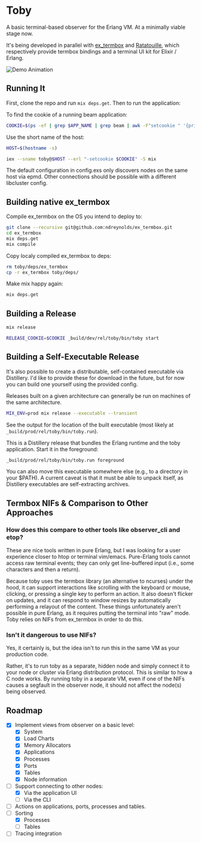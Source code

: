 # Toby

A basic terminal-based observer for the Erlang VM.  At a minimally viable stage now.

It's being developed in parallel with [ex_termbox][1] and [Ratatouille][2],
which respectively provide termbox bindings and a terminal UI kit for Elixir /
Erlang.

![Demo Animation](https://ndreynolds.github.io/images/toby-demo.svg)

## Running It

First, clone the repo and run `mix deps.get`. Then to run the application:

To find the cookie of a running beam application:
```bash
COOKIE=$(ps -ef | grep $APP_NAME | grep beam | awk -F"setcookie " '{print $2}' | awk '{print $1}')
```

Use the short name of the host:
```bash
HOST=$(hostname -s)
```

```bash
iex --sname toby@$HOST --erl "-setcookie $COOKIE" -S mix
```

The default configuration in config.exs only discovers nodes on the same host via epmd.  Other connections should be possible with a different libcluster config.

## Building native ex_termbox

Compile ex_termbox on the OS you intend to deploy to:
```bash
git clone --recursive git@github.com:ndreynolds/ex_termbox.git
cd ex_termbox
mix deps.get
mix compile
```

Copy localy compiled ex_termbox to deps:
```bash
rm toby/deps/ex_termbox
cp -r ex_termbox toby/deps/
```

Make mix happy again:
```bash
mix deps.get
```

## Building a Release

```bash
mix release
```


```bash
RELEASE_COOKIE=$COOKIE _build/dev/rel/toby/bin/toby start
```

## Building a Self-Executable Release

It's also possible to create a distributable, self-contained executable via
Distillery. I'd like to provide these for download in the future, but for now
you can build one yourself using the provided config.

Releases built on a given architecture can generally be run on machines of the
same architecture.

```bash
MIX_ENV=prod mix release --executable --transient
```

See the output for the location of the built executable (most likely at
`_build/prod/rel/toby/bin/toby.run`).

This is a Distillery release that bundles the Erlang runtime and the toby
application. Start it in the foreground:

```bash
_build/prod/rel/toby/bin/toby.run foreground
```

You can also move this executable somewhere else (e.g., to a directory in your
$PATH). A current caveat is that it must be able to unpack itself, as Distillery
executables are self-extracting archives.

## Termbox NIFs & Comparison to Other Approaches

### How does this compare to other tools like observer_cli and etop?

These are nice tools written in pure Erlang, but I was looking for a user
experience closer to htop or terminal vim/emacs. Pure-Erlang tools cannot access
raw terminal events; they can only get line-buffered input (i.e., some
characters and then a return).

Because toby uses the termbox library (an alternative to ncurses) under the
hood, it can support interactions like scrolling with the keyboard or mouse,
clicking, or pressing a single key to perform an action. It also doesn't flicker
on updates, and it can respond to window resizes by automatically performing a
relayout of the content. These things unfortunately aren't possible in pure
Erlang, as it requires putting the terminal into "raw" mode. Toby relies on NIFs
from ex_termbox in order to do this.

### Isn't it dangerous to use NIFs?

Yes, it certainly is, but the idea isn't to run this in the same VM as your
production code.

Rather, it's to run toby as a separate, hidden node and simply connect it to
your node or cluster via Erlang distribution protocol. This is similar to how a
C node works. By running toby in a separate VM, even if one of the NIFs causes a
segfault in the observer node, it should not affect the node(s) being observed.

## Roadmap

* [x] Implement views from observer on a basic level:
  * [x] System
  * [x] Load Charts
  * [x] Memory Allocators
  * [x] Applications
  * [x] Processes
  * [x] Ports
  * [x] Tables
  * [x] Node information
* [ ] Support connecting to other nodes:
  * [x] Via the application UI
  * [ ] Via the CLI
* [ ] Actions on applications, ports, processes and tables.
* [ ] Sorting
  * [x] Processes
  * [ ] Tables
* [ ] Tracing integration

[1]: https://github.com/ndreynolds/ex_termbox
[2]: https://github.com/ndreynolds/ratatouille
